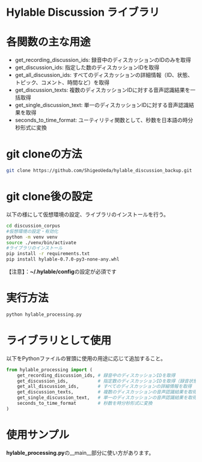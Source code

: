 # Hylable Discussion ライブラリ

# 各関数の主な用途

- get_recording_discussion_ids: 録音中のディスカッションのIDのみを取得
- get_discussion_ids: 指定した数のディスカッションIDを取得
- get_all_discussion_ids: すべてのディスカッションの詳細情報（ID、状態、トピック、コメント、時間など）を取得
- get_discussion_texts: 複数のディスカッションIDに対する音声認識結果を一括取得
- get_single_discussion_text: 単一のディスカッションIDに対する音声認識結果を取得
- seconds_to_time_format: ユーティリティ関数として、秒数を日本語の時分秒形式に変換

# git cloneの方法

```sh
git clone https://github.com/ShigeoUeda/hylable_discussion_backup.git
```

# git clone後の設定

以下の様にして仮想環境の設定、ライブラリのインストールを行う。

```sh
cd discussion_corpus
#仮想環境の設定・有効化
python -m venv venv
source ./venv/bin/activate
#ライブラリのインストール
pip install -r requirements.txt
pip install hylable-0.7.0-py3-none-any.whl
```

【注意】：**~/.hylable/config**の設定が必須です

# 実行方法

```sh
python hylable_processing.py
```

# ライブラリとして使用

以下をPythonファイルの冒頭に使用の用途に応じて追加すること。

```python
from hylable_processing import (
    get_recording_discussion_ids, # 録音中のディスカッションIDを取得
    get_discussion_ids,           # 指定数のディスカッションIDを取得（録音状態問わず）
    get_all_discussion_ids,       # すべてのディスカッションの詳細情報を取得
    get_discussion_texts,         # 複数のディスカッションの音声認識結果を取得
    get_single_discussion_text,   # 単一のディスカッションの音声認識結果を取得
    seconds_to_time_format        # 秒数を時分秒形式に変換
)
```

# 使用サンプル

**hylable_processing.py**の__main__部分に使い方があります。
